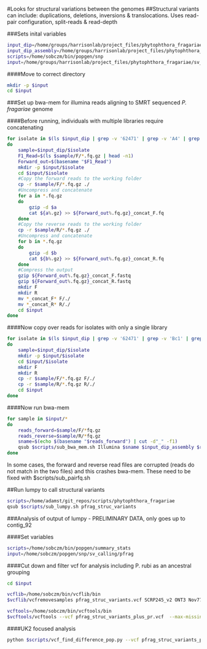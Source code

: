 #Looks for structural variations between the genomes
##Structural variants can include: duplications, deletions, inversions & translocations. Uses read-pair configuration, split-reads & read-depth

###Sets inital variables

```bash
input_dip=/home/groups/harrisonlab/project_files/phytophthora_fragariae/qc_dna/paired/P.fragariae
input_dip_assembly=/home/groups/harrisonlab/project_files/phytophthora_fragariae/summary_stats/95m_contigs_unmasked.fa
scripts=/home/sobczm/bin/popgen/snp
input=/home/groups/harrisonlab/project_files/phytophthora_fragariae/sv_calling
```

####Move to correct directory

```bash
mkdir -p $input
cd $input
```

###Set up bwa-mem for illumina reads aligning to SMRT sequenced *P. fragariae* genome

####Before running, individuals with multiple libraries require concatenating

```bash
for isolate in $(ls $input_dip | grep -v '62471' | grep -v 'A4' | grep -v 'Bc23' | grep -v 'Nov27' | grep -v 'Nov5' | grep -v 'Nov77' | grep -v 'ONT3' | grep -v 'SCRP245_v2')
do
    sample=$input_dip/$isolate
    F1_Read=$(ls $sample/F/*.fq.gz | head -n1)
    Forward_out=$(basename "$F1_Read")
    mkdir -p $input/$isolate
    cd $input/$isolate
    #Copy the forward reads to the working folder
    cp -r $sample/F/*.fq.gz ./
    #Uncompress and concatenate
    for a in *.fq.gz
    do
        gzip -d $a
        cat ${a%.gz} >> ${Forward_out%.fq.gz}_concat_F.fq
    done
    #Copy the reverse reads to the working folder
    cp -r $sample/R/*.fq.gz ./
    #Uncompress and concatenate
    for b in *.fq.gz
    do
        gzip -d $b
        cat ${b%.gz} >> ${Forward_out%.fq.gz}_concat_R.fq
    done
    #Compress the output
    gzip ${Forward_out%.fq.gz}_concat_F.fastq
    gzip ${Forward_out%.fq.gz}_concat_R.fastq
    mkdir F
    mkdir R
    mv *_concat_F* F/./
    mv *_concat_R* R/./
    cd $input
done
```

####Now copy over reads for isolates with only a single library

```bash
for isolate in $(ls $input_dip | grep -v '62471' | grep -v 'Bc1' | grep -v 'Bc16' | grep -v 'Nov9' | grep -v 'Nov71')
do
    sample=$input_dip/$isolate
    mkdir -p $input/$isolate
    cd $input/$isolate
    mkdir F
    mkdir R
    cp -r $sample/F/*.fq.gz F/./
    cp -r $sample/R/*.fq.gz R/./
    cd $input
done
```

####Now run bwa-mem

```bash
for sample in $input/*
do
    reads_forward=$sample/F/*fq.gz
    reads_reverse=$sample/R/*fq.gz
    sname=$(echo $(basename "$reads_forward") | cut -d"_" -f1)
    qsub $scripts/sub_bwa_mem.sh Illumina $sname $input_dip_assembly $reads_forward $reads_reverse
done
```

In some cases, the forward and reverse read files are corrupted (reads do not match in the two files) and this crashes bwa-mem. These need to be fixed with $scripts/sub_pairfq.sh

##Run lumpy to call structural variants

```bash
scripts=/home/adamst/git_repos/scripts/phytophthora_fragariae
qsub $scripts/sub_lumpy.sh pfrag_struc_variants
```

###Analysis of output of lumpy - PRELIMINARY DATA, only goes up to contig_92

####Set variables

```bash
scripts=/home/sobczm/bin/popgen/summary_stats
input=/home/sobczm/popgen/snp/sv_calling/pfrag
```

####Cut down and filter vcf for analysis including P. rubi as an ancestral grouping

```bash
cd $input

vcflib=/home/sobczm/bin/vcflib/bin
$vcflib/vcfremovesamples pfrag_struc_variants.vcf SCRP245_v2 ONT3 Nov77 Bc23  > pfrag_struc_variants_plus_pr.vcf

vcftools=/home/sobczm/bin/vcftools/bin
$vcftools/vcftools --vcf pfrag_struc_variants_plus_pr.vcf  --max-missing 0.95 --recode --out pfrag_struc_variants_plus_pr_filtered
```

####UK2 focused analysis

```bash
python $scripts/vcf_find_difference_pop.py --vcf pfrag_struc_variants_plus_pr_filtered.vcf --out pfrag_struc_variants_plus_pr_filtered_UK2.vcf --ply 2 --pop1 Bc16,,A4,,SCRP249,,SCRP324,,SCRP333 --pop2 Nov5,,Bc1,,Nov9,,Nov27,,Nov71 --thr 0.95
```
